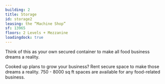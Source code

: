 ```yaml
---
building: 2
title: Storage
id: storage2
leasing: the “Machine Shop”
sf: 13965
floors: 2 Levels + Mezzanine
loadingdock: true
---
```


Think of this as your own secured container to make all food business dreams a reality.

Cooked up plans to grow your business? Rent secure space to make those dreams a reality.
750 - 8000 sq ft spaces are available for any food-related business.
